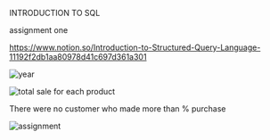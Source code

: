 INTRODUCTION TO SQL

assignment one

https://www.notion.so/Introduction-to-Structured-Query-Language-11192f2db1aa80978d41c697d361a301

![year](https://github.com/user-attachments/assets/908a6add-ff69-4d28-aaf1-aadcfa1c86c0)

![total sale for each product](https://github.com/user-attachments/assets/af655868-cb95-4f12-aeba-54b3bb051785)

 There were no customer who made  more than % purchase
 
![assignment](https://github.com/user-attachments/assets/598174ac-6ae7-4034-baf5-75bf7e49cbae)
